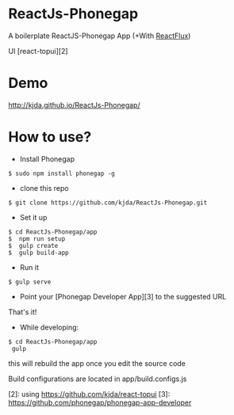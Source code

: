 ReactJs-Phonegap
================

A boilerplate ReactJS-Phonegap App (+With [ReactFlux][1])

UI [react-topui][2]

Demo
====
http://kjda.github.io/ReactJs-Phonegap/

How to use?
===========

* Install Phonegap 
```
$ sudo npm install phonegap -g
```

* clone this repo
```
$ git clone https://github.com/kjda/ReactJs-Phonegap.git
```

* Set it up
```
$ cd ReactJs-Phonegap/app
$  npm run setup
$  gulp create
$  gulp build-app
```

* Run it
```
$ gulp serve
```

* Point your [Phonegap Developer App][3] to the suggested URL

That's it!

* While developing:
```
$ cd ReactJs-Phonegap/app
 gulp
```

this will rebuild the app once you edit the source code

Build configurations are located in app/build.configs.js

[1]: https://github.com/kjda/ReactFlux
[2]: using https://github.com/kjda/react-topui
[3]: https://github.com/phonegap/phonegap-app-developer
